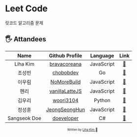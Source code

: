 # Leet Code

릿코드 알고리즘 문제

## 🖐 Attandees

|     Name     |                    Github Profile                    |  Language  |                Link                |
| :----------: | :--------------------------------------------------: | :--------: | :--------------------------------: |
|   Liha Kim   |   [bravacoreana](https://github.com/bravacoreana)    | JavaScript |  [:link:](bravacoreana/README.md)  |
|    조성빈    |      [chobobdev](https://github.com/chobobdev)       |     Go     |   [:link:](chobobdev/README.md)    |
|    이우림    |    [NoMoreBuild](https://github.com/NoMoreBuild)     | JavaScript |  [:link:](nomorebuild/README.md)   |
|     헨리     |     [vanillaLatteJS](https://github.com/devgony)     | JavaScript | [:link:](vanillaLatteJS/README.md) |
|    김우리    |      [woori3104](https://github.com/woori3104)       |   Python   |   [:link:](woori3104/README.md)    |
|    정성훈    | [JeongSeongHun](https://github.com/JeongSeongHun054) | JavaScript | [:link:](JeongSeongHun/README.md)  |
| Sangseok Doe |      [doeveloper](https://github.com/ldss3sang)      |     C#     |   [:link:](doeveloper/README.md)   |

<div align="center">

<sub><sup>Written by <a href="https://github.com/bravacoreana">Liha Kim </a></sup></sub><small>🍑</small>

</div>
